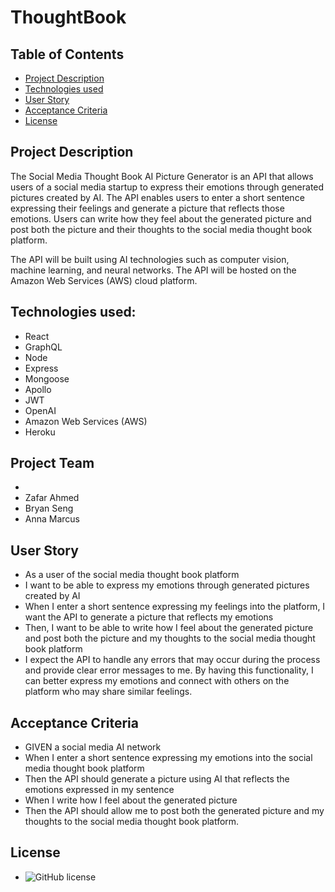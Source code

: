 # ThoughtBook


**Table of Contents**
-
- [Project Description](#project-description)
- [Technologies used](#technologies-used)
- [User Story](#user-story)
- [Acceptance Criteria](#acceptance-criteria)
- [License](#license)


**Project Description**
-
The Social Media Thought Book AI Picture Generator is an API that allows users of a social media startup to express their emotions through generated pictures created by AI. The API enables users to enter a short sentence expressing their feelings and generate a picture that reflects those emotions. Users can write how they feel about the generated picture and post both the picture and their thoughts to the social media thought book platform.

The API will be built using AI technologies such as computer vision, machine learning, and neural networks. The API will be hosted on the Amazon Web Services (AWS) cloud platform.


**Technologies used:**
-
- React
- GraphQL
- Node
- Express
- Mongoose
- Apollo
- JWT
- OpenAI
- Amazon Web Services (AWS)
- Heroku


## Project Team
-
- Zafar Ahmed
- Bryan Seng
- Anna Marcus


**User Story**
-
- As a user of the social media thought book platform
- I want to be able to express my emotions through generated pictures created by AI
- When I enter a short sentence expressing my feelings into the platform, I want the API to generate a picture that reflects my emotions
- Then, I want to be able to write how I feel about the generated picture and post both the picture and my thoughts to the social media thought book platform
- I expect the API to handle any errors that may occur during the process and provide clear error messages to me. By having this functionality, I can better express my emotions and connect with others on the platform who may share similar feelings.


**Acceptance Criteria**
-
- GIVEN a social media AI network
- When I enter a short sentence expressing my emotions into the social media thought book platform
- Then the API should generate a picture using AI that reflects the emotions expressed in my sentence
- When I write how I feel about the generated picture
- Then the API should allow me to post both the generated picture and my thoughts to the social media thought book platform. 


**License**
-
- ![GitHub license](https://img.shields.io/badge/license-MIT-blue.svg)
